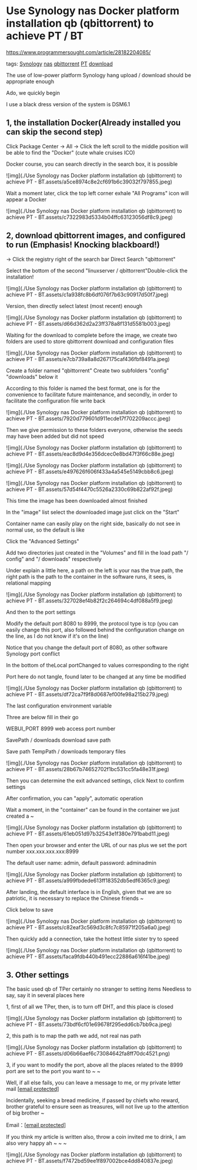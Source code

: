 # Use Synology nas Docker platform installation qb (qbittorrent) to achieve PT / BT

<https://www.programmersought.com/article/28182204085/>

tags: [Synology](https://www.programmersought.com/tag/Synology/) [nas](https://www.programmersought.com/tag/nas/) [qbittorrent](https://www.programmersought.com/tag/qbittorrent/) [PT](https://www.programmersought.com/tag/PT/) [download](https://www.programmersought.com/tag/download/)

The use of low-power platform Synology hang upload / download should be appropriate enough

Ado, we quickly begin

I use a black dress version of the system is DSM6.1

## 1, the installation Docker(Already installed you can skip the second step)

Click Package Center → All → Click the left scroll to the middle position will be able to find the "Docker" (cute whale cruises ICO)

Docker course, you can search directly in the search box, it is possible

![img](./Use Synology nas Docker platform installation qb (qbittorrent) to achieve PT - BT.assets/a5ce8974c8e2cf691b6c39032f797855.jpeg)

Wait a moment later, click the top left corner exhale "All Programs" icon will appear a Docker

![img](./Use Synology nas Docker platform installation qb (qbittorrent) to achieve PT - BT.assets/c7322983d5334b04ffc63123056df8c9.jpeg)

## 2, download qbittorrent images, and configured to run (Emphasis! Knocking blackboard!)

→ Click the registry right of the search bar Direct Search "qbittorrent"

Select the bottom of the second "linuxserver / qbittorrent"Double-click the installation!

![img](./Use Synology nas Docker platform installation qb (qbittorrent) to achieve PT - BT.assets/c1a938fc8b6df076f7b63c90917d50f7.jpeg)

Version, then directly select latest (most recent) enough

![img](./Use Synology nas Docker platform installation qb (qbittorrent) to achieve PT - BT.assets/d66d362d2a23ff378a8f131d5581b003.jpeg)

Waiting for the download to complete before the image, we create two folders are used to store qbittorrent download and configuration files

![img](./Use Synology nas Docker platform installation qb (qbittorrent) to achieve PT - BT.assets/e7cb739a8a8d267175caf436fbf8491a.jpeg)

Create a folder named "qbittorrent" Create two subfolders "config" "downloads" below it

According to this folder is named the best format, one is for the convenience to facilitate future maintenance, and secondly, in order to facilitate the configuration file write back

![img](./Use Synology nas Docker platform installation qb (qbittorrent) to achieve PT - BT.assets/7920d779601d911ecde17f702209accc.jpeg)

Then we give permission to these folders everyone, otherwise the seeds may have been added but did not speed

![img](./Use Synology nas Docker platform installation qb (qbittorrent) to achieve PT - BT.assets/eac8d9d4e356dcec0e8bd47f3f66c88e.jpeg)

![img](./Use Synology nas Docker platform installation qb (qbittorrent) to achieve PT - BT.assets/e497626f606f433a4a545e5149cbb8c6.jpeg)

![img](./Use Synology nas Docker platform installation qb (qbittorrent) to achieve PT - BT.assets/57d54f4470c5526a2330c69b822af92f.jpeg)

This time the image has been downloaded almost finished

In the "image" list select the downloaded image just click on the "Start"

Container name can easily play on the right side, basically do not see in normal use, so the default is like

Click the "Advanced Settings"

Add two directories just created in the "Volumes" and fill in the load path "/ config" and "/ downloads" respectively

Under explain a little here, a path on the left is your nas the true path, the right path is the path to the container in the software runs, it sees, is relational mapping

![img](./Use Synology nas Docker platform installation qb (qbittorrent) to achieve PT - BT.assets/327028ef4b82f2c264694c4df088a5f9.jpeg)

And then to the port settings

Modify the default port 8080 to 8999, the protocol type is tcp (you can easily change this port, also followed behind the configuration change on the line, as I do not know if it's on the line)

Notice that you change the default port of 8080, as other software Synology port conflict

In the bottom of theLocal portChanged to values corresponding to the right

Port here do not tangle, found later to be changed at any time be modified

![img](./Use Synology nas Docker platform installation qb (qbittorrent) to achieve PT - BT.assets/df72ca7f9f8d0687ef00fe98a215b279.jpeg)

The last configuration environment variable

Three are below fill in their go

WEBUI_PORT 8999 web access port number

SavePath / downloads download save path

Save path TempPath / downloads temporary files

![img](./Use Synology nas Docker platform installation qb (qbittorrent) to achieve PT - BT.assets/28b67b74652702f1bc531cc5fa48e31f.jpeg)

Then you can determine the exit advanced settings, click Next to confirm settings

After confirmation, you can "apply", automatic operation

Wait a moment, in the "container" can be found in the container we just created a ~

![img](./Use Synology nas Docker platform installation qb (qbittorrent) to achieve PT - BT.assets/61eb051d97b32543e1f380e791babd11.jpeg)

Then open your browser and enter the URL of our nas plus we set the port number xxx.xxx.xxx.xxx:8999

The default user name: admin, default password: adminadmin

![img](./Use Synology nas Docker platform installation qb (qbittorrent) to achieve PT - BT.assets/a999fbdede613ff18352db5edf6365c9.jpeg)

After landing, the default interface is in English, given that we are so patriotic, it is necessary to replace the Chinese friends ~

Click below to save

![img](./Use Synology nas Docker platform installation qb (qbittorrent) to achieve PT - BT.assets/c82eaf3c569d3c8fc7c85971f205a6a0.jpeg)

Then quickly add a connection, take the hottest little sister try to speed

![img](./Use Synology nas Docker platform installation qb (qbittorrent) to achieve PT - BT.assets/faca9fdb440b491ecc22886a616f41be.jpeg)

## 3. Other settings

The basic used qb of TPer certainly no stranger to setting items Needless to say, say it in several places here

1, first of all we TPer, then, is to turn off DHT, and this place is closed

![img](./Use Synology nas Docker platform installation qb (qbittorrent) to achieve PT - BT.assets/73bdf6cf01e69678f295edd6cb7bb9ca.jpeg)

2, this path is to map the path we add, not real nas path

![img](./Use Synology nas Docker platform installation qb (qbittorrent) to achieve PT - BT.assets/d06b66aef6c73084642fa8ff70dc4521.png)

3, if you want to modify the port, above all the places related to the 8999 port are set to the port you want to ~ ~

Well, if all else fails, you can leave a message to me, or my private letter mail [[email protected\]](https://www.programmersought.com/cdn-cgi/l/email-protection)

Incidentally, seeking a bread medicine, if passed by chiefs who reward, brother grateful to ensure seen as treasures, will not live up to the attention of big brother ~

Email：[[email protected\]](https://www.programmersought.com/cdn-cgi/l/email-protection)

If you think my article is written also, throw a coin invited me to drink, I am also very happy ah ~ ~ ~

![img](./Use Synology nas Docker platform installation qb (qbittorrent) to achieve PT - BT.assets/f7472bd59ee1f897002bce4dd840837e.jpeg)
